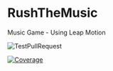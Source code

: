 # RushTheMusic
Music Game - Using Leap Motion


![TestPullRequest](https://github.com/AlohaGames/RushTheMusic/actions/workflows/develop.yml/badge.svg?branch=develop)

[![Coverage](../../blob/gh-pages/badge_linecoverage.svg "Line Coverage")](https://alohagames.github.io/RushTheMusic/coverage-results)
